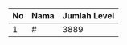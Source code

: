 | No | Nama            | Jumlah Level |
|----|-----------------|--------------|
| 1  | #    |    3889        |
